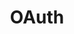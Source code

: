 ---
order: 0
layout: "@layouts/DocumentLayout.astro"
title: "OAuth"
redirect: "/oauth/start-here/getting-started"
---